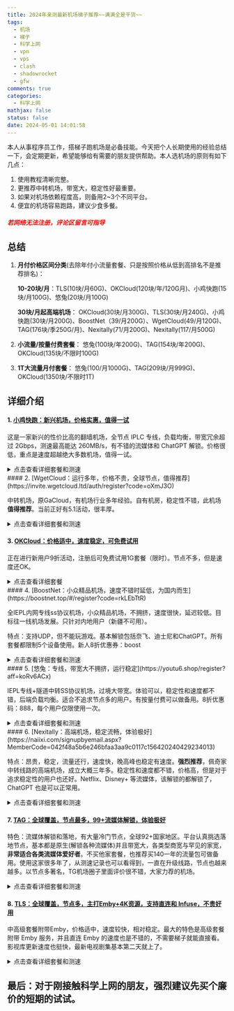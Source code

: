 ```yaml
---
title: 2024年亲测最新机场梯子推荐~~满满全是干货~~
tags:
  - 机场
  - 梯子
  - 科学上网
  - vpn
  - vps
  - clash
  - shadowrocket
  - gfw
comments: true
categories:
  - 科学上网
mathjax: false
status: false
date: 2024-05-01 14:01:58
---
```


本人从事程序员工作，搭梯子跑机场是必备技能。今天把个人长期使用的经验总结一下，会定期更新，希望能够给有需要的朋友提供帮助。本人选机场的原则有如下几点：

1. 使用教程清晰完整。
2. 更推荐中转机场，带宽大，稳定性好最重要。
3. 如果对机场依赖程度高，则备用2~3个不同平台。
4. 便宜的机场容易跑路，建议少食多餐。

##### <font color="red">若网络无法注册，评论区留言可指导</font>

## 总结

1. **月付价格区间分类**(去除年付小流量套餐、只是按照价格从低到高排名不是推荐排名)：

   **10-20块/月**：TLS(10块/月60G)、OKCloud(120块/年/120G月)、小鸡快跑(15块/月100G)、悠兔(20块/月100G)

   **30块/月起高端机场**： OKCloud(30块/月300G)、TLS(30块/月240G)、小鸡快跑(30块/月200G)、BoostNet（39/月200G）、WgetCloud(49/月120G)、TAG(176块/季250G/月)、Nexitally(71/月200G)、Nexitally(117/月500G)

2. **小流量/按量付费套餐**： 悠兔(100块/年200G)、TAG(154块/年200G)、OKCloud(135块/不限时100G)

3. **1T大流量月付套餐**： 悠兔(100/月1000G)、TAG(209块/月999G)、OKCloud(1350块/不限时1T)

## 详细介绍

####  1. [小鸡快跑：新兴机场，价格实惠，值得一试](https://cc01.xiaojikp.pro/#/register?code=9edHEe9I)

这是一家新兴的性价比高的翻墙机场，全节点 IPLC 专线，负载均衡，带宽冗余超过 2Gbps，测速最高能达 260MB/s，有不错的流媒体和 ChatGPT 解锁。价格很低，重点是速度超越绝大多数机场，值得一试。

<details>
    <summary>点击查看详细套餐和测速</summary>
    <img src="https://www.projectv.cc/p/2024/04/airport-recommend/chickenrun_hu663d0ae54e4c46dc3f13be927ec8eb12_168134_1024x0_resize_q75_box.jpg" alt="小鸡快跑套餐"/>
    <img src="https://www.projectv.cc/p/2024/04/airport-recommend/chickenrun-speed.jpg" alt="小鸡快跑测速+常规流媒体测试"/>
</details>
#### 2. [WgetCloud：运行多年，价格不贵，全球节点，值得推荐](https://invite.wgetcloud.ltd/auth/register?code=oXmJ3O)

中转机场，原GaCloud，有机场行业多年经验。自有机房，稳定性不错，此机场**值得推荐**。当前正好有5.1活动，很丰厚。

<details>
    <summary>点击查看详细套餐和测速</summary>
    <img src="1" alt="WgetCloud月付套餐"/>
    <img src="1" alt="WgetCloud季付套餐" />
    <img src="1" alt="WgetCloud年付套餐"/>
    <img src="https://camo.githubusercontent.com/ee34c06a6fb90ef19737e931ce81fed6dfc5e79e31886ad2a70671709c57eabb/68747470733a2f2f6a696368616e67636573752e636f6d2f75706c6f6164732f76706e2f6761636c6f75642e77656270" alt="WgetCloud下载速度测试"/>
    <img src="https://camo.githubusercontent.com/5d62a2d8f77bc611e4fa54f6285a24bed79c6ac068d71222d11d1cfabb758856/68747470733a2f2f6a696368616e67636573752e636f6d2f75706c6f6164732f6a696368616e672f6761636c6f75642fe6b581e5aa92e4bd932e77656270" alt="WgetCloud标准流媒体测试"/>
</details>

#### 3. [OKCloud：价格适中，速度稳定，可免费试用](https://okokcloud.net/#/register?code=z43waNsX)

正在进行新用户9折活动，注册后可免费试用1G套餐（限时）。节点不多，但是速度还OK。

<details>
    <summary>点击查看详细套餐</summary>
    <img src="https://github.com/notlate-cn/imgs/blob/main/blogs/0310b59276fde9eeec5d9cd946fef078-20210309201509018.jpeg" alt="OKCloud按时间计费套餐1~3号" />
    <img src="https://github.com/notlate-cn/imgs/blob/main/blogs/0310b59276fde9eeec5d9cd946fef078-20210309201509018.jpeg" alt="OKCloud按时间计费套餐4~6号" />
    <img src="https://github.com/notlate-cn/imgs/blob/main/blogs/0310b59276fde9eeec5d9cd946fef078-20210309201509018.jpeg" alt="OKCloud按量计费3个套餐" />
</details>
#### 4. [BoostNet：小众精品机场，速度不错时延低，为国内而生](https://boostnet.top/#/register?code=rkLEbTtR)

全IEPL内网专线ss协议机场，小众精品机场，不拥挤，速度很快，延迟较低。目标往一线机场发展。只针对内地用户（新疆不可用）。

特点：支持UDP，但不能玩游戏。基本解锁包括奈飞、迪士尼和ChatGPT。所有套餐都限制5个设备使用。新人8折优惠券：boost

<details>
    <summary>点击查看详细套餐和测速</summary>
    <img src="https://gitee.com/ACDance/img/raw/master/vpn/image-20240502001158636.png" alt="BoostNet套餐"/>
    <img src="https://camo.githubusercontent.com/a2e85d7c496d5795d62ab4fabb413457955f73d2654de0e0f704859411b04019/68747470733a2f2f6a696368616e67636573752e636f6d2f75706c6f6164732f76706e2f626f6f73746e65742e77656270" alt="BoostNet下载速度测试" />
    <img src="https://camo.githubusercontent.com/f577635e7f964e526d2b504d645fcd49eb7e1def4fcca6b1736d6385809f87cc/68747470733a2f2f6a696368616e67636573752e636f6d2f75706c6f6164732f6a696368616e672f626f6f73746e65742fe6b581e5aa92e4bd932e77656270" alt="BoostNet标准流媒体测试"/>
</details>
#### 5. [悠兔：专线，带宽大不拥挤，运行稳定](https://youtu6.shop/register?aff=koRv6ACx)

IEPL专线+隧道中转SS协议机场，过境大带宽。体验可以，稳定性和速度都不错，后端负载均衡。适合不追求节点多的用户。有按量付费可以做备用。8折优惠码：888，每个用户仅限使用一次。

<details>
    <summary>点击查看详细套餐和测速</summary>
    <img src="1" alt="悠兔套餐1-3"/>
    <img src="1" alt="悠兔套餐4-6" />
    <img src="1" alt="悠兔独享和大流量套餐"/>
    <img src="https://camo.githubusercontent.com/5cb8e8d65c9480c5d6e6366d43005d8e039a06792a9648c5e5c31a09931d1fde/68747470733a2f2f6a696368616e67636573752e636f6d2f75706c6f6164732f76706e2f796f7574752e77656270" alt="悠兔下载速度测试"/>
    <img src="https://camo.githubusercontent.com/9678806dbef8cb5592c04ac124a37da2344b3db10e75954d40a8c5bbad8c446f/68747470733a2f2f6a696368616e67636573752e636f6d2f75706c6f6164732f6a696368616e672f796f7574752fe6b581e5aa92e4bd932e77656270" alt="悠兔标准流媒体测试"/>
</details>
#### 6. [Nexitally：高端机场，稳定流畅，体验极好](https://naiixi.com/signupbyemail.aspx?MemberCode=042f48a5b6e246bfaa3aa9c0117c156420240429234013)

特点：昂贵，稳定，流量还行，速度快，晚高峰也稳定有速度。**强烈推荐**，佩奇家中转线路的高端机场，成立大概三年多。稳定性和速度都不错，价格高，但是对于追求稳定性的用户也还好。Netflix、Disney+ 等流媒体，该解锁的都解锁了，ChatGPT 也是可以正常用。

<details>
    <summary>点击查看详细套餐和测速</summary>
    <img src="1" alt="Nexitally基础套餐"/>
    <img src="1" alt="Nexitally轻量级套餐"/>
    <img src="https://www.duyaoss.com/uploaded/20240406_6611560a251b2.png" alt="Nexitally速度+部分流媒体测试"/>
</details>

#### 7. [TAG：全球覆盖，节点最多，99+流媒体解锁，体验极好](https://tagss04.pro/#/auth/eLih9H8q)

特色：流媒体解锁和落地，有大量冷门节点，全球92+国家地区。平台认真挑选落地节点，基本都是原生(解锁各种流媒体)并且带宽大，各类型商宽与罕见的家宽，**非常适合各类流媒体爱好者**。不买他家套餐，也推荐买140一年的流量包可做备用。使用这家很多年了，从测速记录也可以看得到，一直在升级线路，节点也越来越多。以节点多著名，TG机场圈子里面评价很不错，大家力荐的机场。

<details>
    <summary>点击查看详细套餐和测速</summary>
    <img src="1" alt="TAG套餐1-3"/>
    <img src="1" alt="TAG套餐4-6" />
    <img src="https://github.com/DuyaoSS/Pic/assets/34016863/72d9f0e8-6b0d-438e-83d6-551057f88442" alt="TAG速度+流媒体测试"/>
</details>

#### 8. [TLS：全球覆盖，节点多，主打Emby+4K资源，支持直连和 Infuse，不贵好用](https://tls.wiki/index.php#/register?code=O7jMDt6D)

中高级套餐附带Emby，价格适中，速度较快，相对稳定。最大的特色是高级套餐附带 Emby 服务，并且直连 Emby 的速度也是不错的，不需要梯子就能直接看。影视库更新速度也挺快，最新电视剧集基本第二天就上了。

<details>
    <summary>点击查看详细套餐和测速</summary>
    <img src="https://www.projectv.cc/p/2024/04/airport-recommend/tls_hu7e2e0a251e9f39d6c59d961e8066f5f0_183528_1024x0_resize_box_3.png" alt="TLS套餐"/>
    <img src="https://www.projectv.cc/p/2024/04/airport-recommend/tls-speed_hu413690a5c86ef2c0ad72341be76a5a73_2420298_1024x0_resize_box_3.png" alt="TLS流媒体测试"/>
</details>

## 最后：对于刚接触科学上网的朋友，强烈建议先买个廉价的短期的试试。

